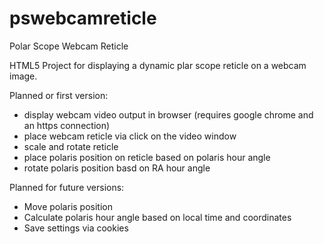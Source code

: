 # pswebcamreticle
Polar Scope Webcam Reticle

HTML5 Project for displaying a dynamic plar scope reticle on a webcam image.

Planned or first version:
- display webcam video output in browser (requires google chrome and an https connection)
- place webcam reticle via click on the video window
- scale and rotate reticle
- place polaris position on reticle based on polaris hour angle
- rotate polaris position basd on RA hour angle

Planned for future versions:
- Move polaris position
- Calculate polaris hour angle based on local time and coordinates
- Save settings via cookies
